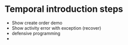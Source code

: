 # Temporal introduction steps
* Show create order demo
* Show activity error with exception (recover)
* defensive programming
* 



